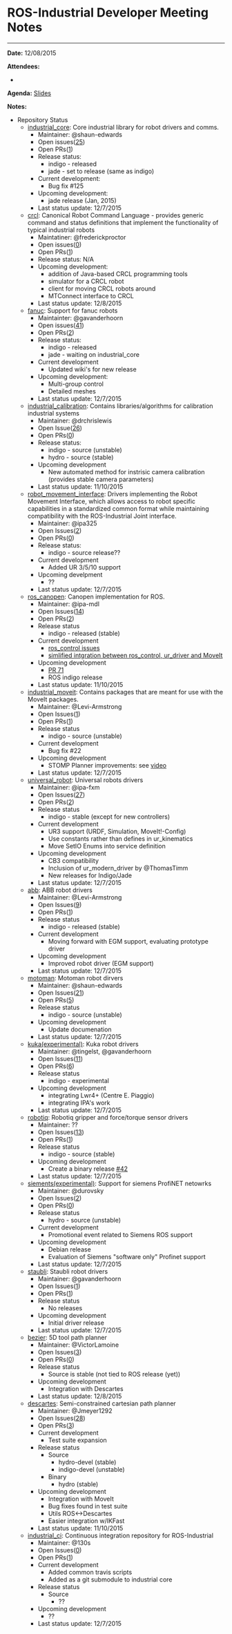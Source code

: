 # ROS-Industrial Developer Meeting Notes

----------
**Date:** 12/08/2015

**Attendees:**

 - 

**Agenda:** [Slides](meeting_agenda.pptx)

**Notes:**




 - Repository Status
     - [industrial_core](https://github.com/ros-industrial/industrial_core): Core industrial library for robot drivers and comms.
         - Maintainer: @shaun-edwards
         - Open issues([25](https://github.com/ros-industrial/industrial_core/issues))
         - Open PRs([1](https://github.com/ros-industrial/industrial_core/pulls))
         - Release status:
             - indigo - released
             - jade - set to release (same as indigo)
         - Current development:
             - Bug fix #125
         - Upcoming development:
             - jade release (Jan, 2015)
         - Last status update: 12/7/2015
     - [crcl](https://github.com/ros-industrial/crcl): Canonical Robot Command Language - provides generic command and status definitions that implement the functionality of typical industrial robots
         - Maintatiner: @frederickproctor
         - Open issues([0](https://github.com/ros-industrial/crcl/issues))
         - Open PRs([1](https://github.com/ros-industrial/crcl/pulls))
         - Release status: N/A 
         - Upcoming development:
             - addition of Java-based CRCL programming tools
             - simulator for a CRCL robot
             - client for moving CRCL robots around
             - MTConnect interface to CRCL
         - Last status update: 12/8/2015
     - [fanuc](https://github.com/ros-industrial/fanuc): Support for fanuc robots
         - Maintainter: @gavanderhoorn
         - Open issues([41](https://github.com/ros-industrial/fanuc/issues))
         - Open PRs([2](https://github.com/ros-industrial/fanuc/pulls))
         - Release status:
             - indigo - released
             - jade - waiting on industrial_core
         - Current development
             - Updated wiki's for new release
         - Upcoming development:
             - Multi-group control
             - Detailed meshes
         - Last status update: 12/7/2015
     - [industrial_calibration](https://github.com/ros-industrial/industrial_calibration): Contains libraries/algorithms for calibration industrial systems
         - Maintainer: @drchrislewis
         - Open Issue([26](https://github.com/ros-industrial/industrial_calibration/issues))
         - Open PRs([0](https://github.com/ros-industrial/industrial_calibration/pulls))
         - Release status:
             - indigo - source (unstable)
             - hydro - source (stable)
         - Upcoming development
             - New automated method for instrisic camera calibration (provides stable camera parameters)
         - Last status update: 11/10/2015
     - [robot\_movement\_interface](https://github.com/ros-industrial/robot_movement_interface): Drivers implementing the Robot Movement Interface, which allows access to robot specific capabilities in a standardized common format while maintaining compatibility with the ROS-Industrial Joint interface.
         - Maintainer: @ipa325
         - Open Issues([2](https://github.com/ros-industrial/robot_movement_interface/issues))
         - Open PRs([0](https://github.com/ros-industrial/robot_movement_interface/pulls))
         - Release status:
             - indigo - source release??
         - Current development
             - Added UR 3/5/10 support
         - Upcoming develpment
             - ??
         - Last status update: 12/7/2015
     -  [ros_canopen](https://github.com/ros-industrial/ros_canopen): Canopen implementation for ROS.
         -  Maintainer: @ipa-mdl
         -  Open Issues([14](https://github.com/ros-industrial/ros_canopen/issues))
         -  Open PRs([2](https://github.com/ros-industrial/ros_canopen/pulls))
         -  Release status
             -  indigo - released (stable)
         -  Current development
             -  [ros_control issues](https://github.com/ros-industrial/ros_canopen/pull/150)
             -  [simlified intgration between ros_control, ur_driver and MoveIt](https://github.com/ros-planning/moveit_plugins/pull/12)
         -  Upcoming development
             -  [PR 71](https://github.com/ros-industrial/ros_canopen/issues/71)
             -  ROS indigo release
         - Last status update: 11/10/2015
     -  [industrial_moveit](https://github.com/ros-industrial/industrial_moveit): Contains packages that are meant for use with the MoveIt packages.
         -  Maintainer: @Levi-Armstrong
         -  Open Issues([1](https://github.com/ros-industrial/industrial_moveit/issues))
         -  Open PRs([1](https://github.com/ros-industrial/industrial_moveit/pulls))
         -  Release status
             -  indigo - source (unstable)
         -  Current development
             -  Bug fix #22
         -  Upcoming development
             -  STOMP Planner improvements: see [video](https://www.youtube.com/watch?v=AvFoskssvVQ)
         - Last status update: 12/7/2015
     -  [universal_robot](https://github.com/ros-industrial/universal_robot): Universal robots drivers
         -  Maintainer: @ipa-fxm
         -  Open Issues([27](https://github.com/ros-industrial/universal_robot/issues))
         -  Open PRs([2](https://github.com/ros-industrial/universal_robot/pulls))
         -  Release status
             -  indigo - stable (except for new controllers)
         -  Current development
             -  UR3 support (URDF, Simulation, MoveIt!-Config)
             -	Use constants rather than defines in ur_kinematics
             -	Move SetIO Enums into service definition
         -  Upcoming development
             -  CB3 compatibility
             -	Inclusion of ur\_modern\_driver by @ThomasTimm
             -	New releases for Indigo/Jade
         - Last status update: 12/7/2015
     -  [abb](https://github.com/ros-industrial/abb): ABB robot drivers
         -  Maintainer: @Levi-Armstrong
         -  Open Issues([9](https://github.com/ros-industrial/abb/issues))
         -  Open PRs([1](https://github.com/ros-industrial/abb/pulls))
         -  Release status
             -  indigo - released (stable)
         -  Current development
             -  Moving forward with EGM support, evaluating prototype driver
         -  Upcoming development
             -  Improved robot driver (EGM support)
         - Last status update: 12/7/2015
     -  [motoman](https://github.com/ros-industrial/motoman):  Motoman robot dirvers
         -  Maintainer: @shaun-edwards
         -  Open Issues([21](https://github.com/ros-industrial/motoman/issues))
         -  Open PRs([5](https://github.com/ros-industrial/motoman/pulls))
         -  Release status
             -  indigo - source (unstable)
         -  Upcoming development
             -  Update documenation
         - Last status update: 12/7/2015
     -  [kuka(experimental)](https://github.com/ros-industrial/kuka_experimental): Kuka robot drivers
         -  Maintainer: @tingelst, @gavanderhoorn
         -  Open Issues([11](https://github.com/ros-industrial/kuka_experimental/issues))
         -  Open PRs([6](https://github.com/ros-industrial/kuka_experimental/pulls))
         -  Release status 
             -  indigo - experimental
         -  Upcoming development
             -  integrating Lwr4+ (Centre E. Piaggio)
             -  integrating IPA's work
         - Last status update: 12/7/2015
     -  [robotiq](https://github.com/ros-industrial/robotiq): Robotiq gripper and force/torque sensor drivers
         -  Maintainer: ??
         -  Open Issues([13](https://github.com/ros-industrial/robotiq/issues))
         -  Open PRs([1](https://github.com/ros-industrial/robotiq/pulls))
         -  Release status
             -  indigo - source (stable)
         -  Upcoming development
             -  Create a binary release [#42](https://github.com/ros-industrial/robotiq/issues/42)
         - Last status update: 12/7/2015
     -  [siements(experimental)](https://github.com/ros-industrial/siemens_experimental): Support for siemens ProfiNET netowrks
         -  Maintainer: @durovsky 
         -  Open Issues([2](https://github.com/ros-industrial/siemens_experimental/issues))
         -  Open PRs([0](https://github.com/ros-industrial/siemens_experimental/pulls))
         -  Release status
             -  hydro - source (unstable)
         -  Current development
            - Promotional event related to Siemens ROS support
         -  Upcoming development
             -  Debian release
             -  Evaluation of Siemens "software only" Profinet support
         - Last status update: 12/7/2015
     -  [staubli](https://github.com/ros-industrial/staubli): Staubli robot drivers
         -  Maintainer: @gavanderhoorn
         -  Open Issues([1](https://github.com/ros-industrial/staubli/issues))
         -  Open PRs([1](https://github.com/ros-industrial/staubli/pulls))
         -  Release status
             -  No releases
         -  Upcoming development
             -  Initial driver release
         - Last status update: 12/7/2015
     -  [bezier](https://github.com/ros-industrial-consortium/bezier): 5D tool path planner
         -  Maintainer: @VictorLamoine
         -  Open Issues([3](https://github.com/ros-industrial-consortium/bezier/issues))
         -  Open PRs([0](https://github.comros-industrial-consortium/bezier/pulls))
         -  Release status
             -  Source is stable (not tied to ROS release (yet))
         -  Upcoming development
             -  Integration with Descartes
         - Last status update: 12/8/2015
     -  [descartes](https://github.com/ros-industrial-consortium/descartes): Semi-constrained cartesian path planner
         -  Maintainer: @Jmeyer1292
         -  Open Issues([28](https://github.com/ros-industrial-consortium/descartes/issues))
         -  Open PRs([3](https://github.comros-industrial-consortium/descartes/pulls))
         -  Current development
             -  Test suite expansion
         -  Release status
             -  Source
                 -  hydro-devel (stable)
                 -  indigo-devel (unstable)
             -  Binary
                 -  hydro (stable)
         -  Upcoming development
             -  Integration with MoveIt
             -  Bug fixes found in test suite
             -  Utils ROS<->Descartes
             -  Easier integration w/IKFast
         - Last status update: 11/10/2015
     -  [industrial_ci](https://github.com/ros-industrial/industrial_ci): Continuous integration repository for ROS-Industrial
         -  Maintainer: @130s
         -  Open Issues([0](https://github.com/ros-industrial-consortium/industrial_ci/issues))
         -  Open PRs([1](https://github.comros-industrial-consortium/industrial_ci/pulls))
         -  Current development
             -  Added common travis scripts
             -  Added as a git submodule to industrial core
         -  Release status
             -  Source
                 -  ??
         -  Upcoming development
             -  ??
         - Last status update: 12/7/2015





